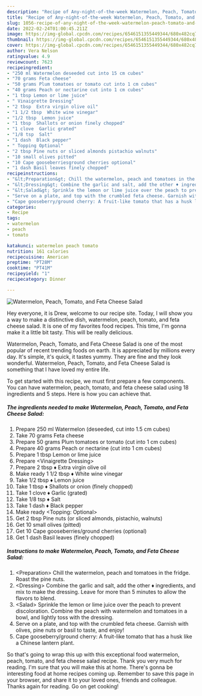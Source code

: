 ```yaml
---
description: "Recipe of Any-night-of-the-week Watermelon, Peach, Tomato, and Feta Cheese Salad"
title: "Recipe of Any-night-of-the-week Watermelon, Peach, Tomato, and Feta Cheese Salad"
slug: 1056-recipe-of-any-night-of-the-week-watermelon-peach-tomato-and-feta-cheese-salad
date: 2022-02-24T01:00:45.211Z
image: https://img-global.cpcdn.com/recipes/6546151355449344/680x482cq70/watermelon-peach-tomato-and-feta-cheese-salad-recipe-main-photo.jpg
thumbnail: https://img-global.cpcdn.com/recipes/6546151355449344/680x482cq70/watermelon-peach-tomato-and-feta-cheese-salad-recipe-main-photo.jpg
cover: https://img-global.cpcdn.com/recipes/6546151355449344/680x482cq70/watermelon-peach-tomato-and-feta-cheese-salad-recipe-main-photo.jpg
author: Vera Nelson
ratingvalue: 4.9
reviewcount: 7623
recipeingredient:
- "250 ml Watermelon deseeded cut into 15 cm cubes"
- "70 grams Feta cheese"
- "50 grams Plum tomatoes or tomato cut into 1 cm cubes"
- "40 grams Peach or nectarine cut into 1 cm cubes"
- "1 tbsp Lemon or lime juice"
- " Vinaigrette Dressing"
- "2 tbsp  Extra virgin olive oil"
- "1 1/2 tbsp  White wine vinegar"
- "1/2 tbsp  Lemon juice"
- "1 tbsp  Shallots or onion finely chopped"
- "1 clove  Garlic grated"
- "1/8 tsp  Salt"
- "1 dash  Black pepper"
- " Topping Optional"
- "2 tbsp Pine nuts or sliced almonds pistachio walnuts"
- "10 small olives pitted"
- "10 Cape gooseberriesground cherries optional"
- "1 dash Basil leaves finely chopped"
recipeinstructions:
- "&lt;Preparation&gt; Chill the watermelon, peach and tomatoes in the fridge. Roast the pine nuts."
- "&lt;Dressing&gt; Combine the garlic and salt, add the other ♦ ingredients, and mix to make the dressing. Leave for more than 5 minutes to allow the flavors to blend."
- "&lt;Salad&gt; Sprinkle the lemon or lime juice over the peach to prevent discoloration. Combine the peach with watermelon and tomatoes in a bowl, and lightly toss with the dressing."
- "Serve on a plate, and top with the crumbled feta cheese. Garnish with olives, pine nuts or basil to taste, and enjoy!"
- "Cape gooseberry/ground cherry: A fruit-like tomato that has a husk like a Chinese lantern plant."
categories:
- Recipe
tags:
- watermelon
- peach
- tomato

katakunci: watermelon peach tomato 
nutrition: 161 calories
recipecuisine: American
preptime: "PT28M"
cooktime: "PT41M"
recipeyield: "1"
recipecategory: Dinner

---
```



![Watermelon, Peach, Tomato, and Feta Cheese Salad](https://img-global.cpcdn.com/recipes/6546151355449344/680x482cq70/watermelon-peach-tomato-and-feta-cheese-salad-recipe-main-photo.jpg)

Hey everyone, it is Drew, welcome to our recipe site. Today, I will show you a way to make a distinctive dish, watermelon, peach, tomato, and feta cheese salad. It is one of my favorites food recipes. This time, I'm gonna make it a little bit tasty. This will be really delicious.

Watermelon, Peach, Tomato, and Feta Cheese Salad is one of the most popular of recent trending foods on earth. It is appreciated by millions every day. It's simple, it's quick, it tastes yummy. They are fine and they look wonderful. Watermelon, Peach, Tomato, and Feta Cheese Salad is something that I have loved my entire life.




To get started with this recipe, we must first prepare a few components. You can have watermelon, peach, tomato, and feta cheese salad using 18 ingredients and 5 steps. Here is how you can achieve that.

<!--inarticleads1-->

##### The ingredients needed to make Watermelon, Peach, Tomato, and Feta Cheese Salad:

1. Prepare 250 ml Watermelon (deseeded, cut into 1.5 cm cubes)
1. Take 70 grams Feta cheese
1. Prepare 50 grams Plum tomatoes or tomato (cut into 1 cm cubes)
1. Prepare 40 grams Peach or nectarine (cut into 1 cm cubes)
1. Prepare 1 tbsp Lemon or lime juice
1. Prepare  &lt;Vinaigrette Dressing&gt;
1. Prepare 2 tbsp ♦ Extra virgin olive oil
1. Make ready 1 1/2 tbsp ♦ White wine vinegar
1. Take 1/2 tbsp ♦ Lemon juice
1. Take 1 tbsp ♦ Shallots or onion (finely chopped)
1. Take 1 clove ♦ Garlic (grated)
1. Take 1/8 tsp ♦ Salt
1. Take 1 dash ♦ Black pepper
1. Make ready  &lt;Topping: Optional&gt;
1. Get 2 tbsp Pine nuts (or sliced almonds, pistachio, walnuts)
1. Get 10 small olives (pitted)
1. Get 10 Cape gooseberries/ground cherries (optional)
1. Get 1 dash Basil leaves (finely chopped)




<!--inarticleads2-->

##### Instructions to make Watermelon, Peach, Tomato, and Feta Cheese Salad:

1. &lt;Preparation&gt; Chill the watermelon, peach and tomatoes in the fridge. Roast the pine nuts.
1. &lt;Dressing&gt; Combine the garlic and salt, add the other ♦ ingredients, and mix to make the dressing. Leave for more than 5 minutes to allow the flavors to blend.
1. &lt;Salad&gt; Sprinkle the lemon or lime juice over the peach to prevent discoloration. Combine the peach with watermelon and tomatoes in a bowl, and lightly toss with the dressing.
1. Serve on a plate, and top with the crumbled feta cheese. Garnish with olives, pine nuts or basil to taste, and enjoy!
1. Cape gooseberry/ground cherry: A fruit-like tomato that has a husk like a Chinese lantern plant.




So that's going to wrap this up with this exceptional food watermelon, peach, tomato, and feta cheese salad recipe. Thank you very much for reading. I'm sure that you will make this at home. There's gonna be interesting food at home recipes coming up. Remember to save this page in your browser, and share it to your loved ones, friends and colleague. Thanks again for reading. Go on get cooking!
